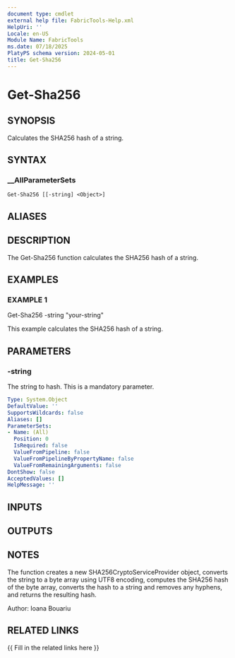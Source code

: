 ```yaml
---
document type: cmdlet
external help file: FabricTools-Help.xml
HelpUri: ''
Locale: en-US
Module Name: FabricTools
ms.date: 07/18/2025
PlatyPS schema version: 2024-05-01
title: Get-Sha256
---
```


# Get-Sha256

## SYNOPSIS

Calculates the SHA256 hash of a string.

## SYNTAX

### __AllParameterSets

```
Get-Sha256 [[-string] <Object>]
```

## ALIASES

## DESCRIPTION

The Get-Sha256 function calculates the SHA256 hash of a string.

## EXAMPLES

### EXAMPLE 1

Get-Sha256 -string "your-string"

This example calculates the SHA256 hash of a string.

## PARAMETERS

### -string

The string to hash.
This is a mandatory parameter.

```yaml
Type: System.Object
DefaultValue: ''
SupportsWildcards: false
Aliases: []
ParameterSets:
- Name: (All)
  Position: 0
  IsRequired: false
  ValueFromPipeline: false
  ValueFromPipelineByPropertyName: false
  ValueFromRemainingArguments: false
DontShow: false
AcceptedValues: []
HelpMessage: ''
```

## INPUTS

## OUTPUTS

## NOTES

The function creates a new SHA256CryptoServiceProvider object, converts the string to a byte array using UTF8 encoding, computes the SHA256 hash of the byte array, converts the hash to a string and removes any hyphens, and returns the resulting hash.

Author: Ioana Bouariu

## RELATED LINKS

{{ Fill in the related links here }}

